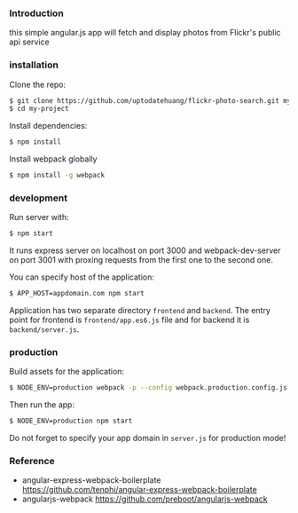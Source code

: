 ### Introduction

this simple angular.js app will fetch and display photos from Flickr's public api service


### installation

Clone the repo:

```bash
$ git clone https://github.com/uptodatehuang/flickr-photo-search.git my-project
$ cd my-project
```

Install dependencies:

```bash
$ npm install
```

Install webpack globally
```bash
$ npm install -g webpack
```

### development

Run server with:

```bash
$ npm start
```

It runs express server on localhost on port 3000 and webpack-dev-server on port 3001 with proxing requests from the first one to the second one.

You can specify host of the application:

```bash
$ APP_HOST=appdomain.com npm start
```

Application has two separate directory `frontend` and `backend`. The entry point for frontend is `frontend/app.es6.js` file and for backend it is `backend/server.js`.

### production

Build assets for the application:

```bash
$ NODE_ENV=production webpack -p --config webpack.production.config.js
```

Then run the app:

```bash
$ NODE_ENV=production npm start
```

Do not forget to specify your app domain in `server.js` for production mode!


### Reference
- angular-express-webpack-boilerplate https://github.com/tenphi/angular-express-webpack-boilerplate
- angularjs-webpack https://github.com/preboot/angularjs-webpack
